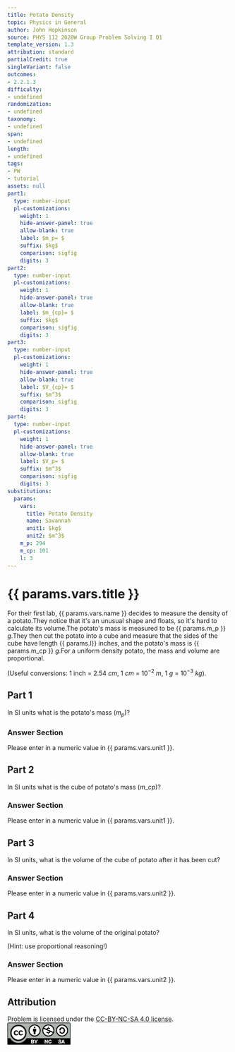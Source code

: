```yaml
---
title: Potato Density
topic: Physics in General
author: John Hopkinson
source: PHYS 112 2020W Group Problem Solving I Q1
template_version: 1.3
attribution: standard
partialCredit: true
singleVariant: false
outcomes:
- 2.2.1.3
difficulty:
- undefined
randomization:
- undefined
taxonomy:
- undefined
span:
- undefined
length:
- undefined
tags:
- PW
- tutorial
assets: null
part1:
  type: number-input
  pl-customizations:
    weight: 1
    hide-answer-panel: true
    allow-blank: true
    label: $m_p= $
    suffix: $kg$
    comparison: sigfig
    digits: 3
part2:
  type: number-input
  pl-customizations:
    weight: 1
    hide-answer-panel: true
    allow-blank: true
    label: $m_{cp}= $
    suffix: $kg$
    comparison: sigfig
    digits: 3
part3:
  type: number-input
  pl-customizations:
    weight: 1
    hide-answer-panel: true
    allow-blank: true
    label: $V_{cp}= $
    suffix: $m^3$
    comparison: sigfig
    digits: 3
part4:
  type: number-input
  pl-customizations:
    weight: 1
    hide-answer-panel: true
    allow-blank: true
    label: $V_p= $
    suffix: $m^3$
    comparison: sigfig
    digits: 3
substitutions:
  params:
    vars:
      title: Potato Density
      name: Savannah
      unit1: $kg$
      unit2: $m^3$
    m_p: 294
    m_cp: 101
    l: 3
---
```

# {{ params.vars.title }}
For their first lab, {{ params.vars.name }} decides to measure the density of a potato.They notice that it's an unusual shape and floats, so it's hard to calculate its volume.The potato's mass is measured to be {{ params.m_p }} $g$.They then cut the potato into a cube and measure that the sides of the cube have length {{ params.l}} inches, and the potato's mass is {{ params.m_cp }} $g$.For a uniform density potato, the mass and volume are proportional.

(Useful conversions: 1 $\textrm{inch}$ = 2.54 $cm$, 1 $cm$ = $10^{-2}$ $m$, 1 $g$ = $10^{-3}$ $kg$).

## Part 1

In SI units what is the potato's mass ($m_p$)?

### Answer Section

Please enter in a numeric value in {{ params.vars.unit1 }}.

## Part 2

In SI units what is the cube of potato's mass ($m\_{cp}$)?

### Answer Section

Please enter in a numeric value in {{ params.vars.unit1 }}.

## Part 3

In SI units, what is the volume of the cube of potato after it has been cut?

### Answer Section

Please enter in a numeric value in {{ params.vars.unit2 }}.

## Part 4

In SI units, what is the volume of the original potato?

(Hint: use proportional reasoning!)

### Answer Section

Please enter in a numeric value in {{ params.vars.unit2 }}.

## Attribution

Problem is licensed under the [CC-BY-NC-SA 4.0 license](https://creativecommons.org/licenses/by-nc-sa/4.0/).<br> ![The Creative Commons 4.0 license requiring attribution-BY, non-commercial-NC, and share-alike-SA license.](https://raw.githubusercontent.com/firasm/bits/master/by-nc-sa.png)